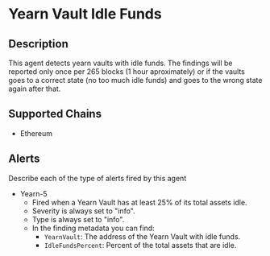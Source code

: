 # Yearn Vault Idle Funds

## Description

This agent detects yearn vaults with idle funds. The findings will be reported only once per 265 blocks (1 hour aproximately) or if the vaults
goes to a correct state (no too much idle funds) and goes to the wrong state again after that.

## Supported Chains

- Ethereum

## Alerts

Describe each of the type of alerts fired by this agent

- Yearn-5
  - Fired when a Yearn Vault has at least 25% of its total assets idle.
  - Severity is always set to "info".
  - Type is always set to "info".
  - In the finding metadata you can find:
    - `YearnVault`: The address of the Yearn Vault with idle funds.
    - `IdleFundsPercent`: Percent of the total assets that are idle.
